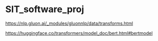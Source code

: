 # SIT_software_proj

https://nlp.gluon.ai/_modules/gluonnlp/data/transforms.html


https://huggingface.co/transformers/model_doc/bert.html#bertmodel

